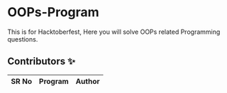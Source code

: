 # OOPs-Program
This is for Hacktoberfest, Here you will solve OOPs related Programming questions.

## Contributors ✨

SR No   | Program | Author  
--- | --- | ---